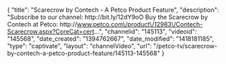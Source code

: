 {
    "title": "Scarecrow by Contech - A Petco Product Feature",
    "description": "Subscribe to our channel: http:\/\/bit.ly\/12dY9oO Buy the Scarecrow by Contech at Petco: http:\/\/www.petco.com\/product\/12983\/Contech-Scarecrow.aspx?CoreCat=cert...",
    "channelid": "145113",
    "videoid": "145568",
    "date_created": "1394762667",
    "date_modified": "1418181185",
    "type": "captivate",
    "layout": "channelVideo",
    "url": "\/petco-tv\/scarecrow-by-contech-a-petco-product-feature\/145113-145568"
}